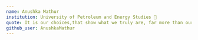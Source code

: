 ```yaml
---
name: Anushka Mathur
institution: University of Petroleum and Energy Studies 🚩
quote: It is our choices,that show what we truly are, far more than our abilities.
github_user: AnushkaMathur
---
```

